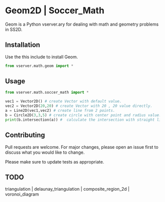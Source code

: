 # Geom2D | Soccer_Math

Geom is a Python vserver.ary for dealing with math and geometry problems in SS2D.

## Installation

Use the this include to install Geom.

```python
from vserver.math.geom import *
```

## Usage

```python
from vserver.math.soccer_math import *

vec1 = Vector2D() # create Vector with default value.
vec2 = Vector2D(20,20) # create Vector with 20 , 20 value directly.
a = Line2D(vec1,vec2) # create line from 2 points.
b = Circle2D(3,3,5) # create circle with center point and radius value.
print(b.intersection(a)) #  calculate the intersection with straight line.
```

## Contributing
Pull requests are welcome. For major changes, please open an issue first to discuss what you would like to change.

Please make sure to update tests as appropriate.

## TODO
triangulation | 
delaunay_triangulation | 
composite_region_2d | 
voronoi_diagram
